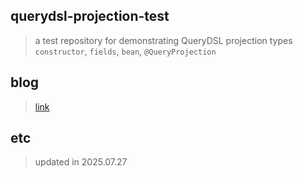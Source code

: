 ## querydsl-projection-test
> a test repository for demonstrating QueryDSL projection types </br>
`constructor`, `fields`, `bean`, `@QueryProjection`

## blog
> [link](https://your-blog-link.com)

## etc
> updated in 2025.07.27
